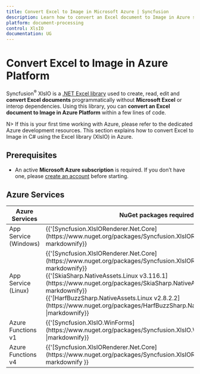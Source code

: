 ```yaml
---
title: Convert Excel to Image in Microsoft Azure | Syncfusion
description: Learn how to convert an Excel document to Image in Azure services using .NET Excel library (XlsIO) without Microsoft Excel or interop dependencies.
platform: document-processing
control: XlsIO
documentation: UG
---
```


# Convert Excel to Image in Azure Platform 

Syncfusion<sup>&reg;</sup> XlsIO is a [.NET Excel library](https://www.syncfusion.com/document-processing/excel-framework/net) used to create, read, edit and **convert Excel documents** programmatically without **Microsoft Excel** or interop dependencies. Using this library, you can **convert an Excel document to Image in Azure Platform** within a few lines of code.

N> If this is your first time working with Azure, please refer to the dedicated Azure development resources. This section explains how to convert Excel to Image in C# using the Excel library (XlsIO) in Azure. 

## Prerequisites 
* An active **Microsoft Azure subscription** is required. If you don’t have one, please [create an account](https://portal.azure.com/#home) before starting.

## Azure Services
<table>
<thead>
<tr>
<th>
Azure Services<br/></th><th>
NuGet packages required<br/></th></tr></thead>
<tr>
<td>
App Service (Windows)
<br/></td><td>
{{'[Syncfusion.XlsIORenderer.Net.Core](https://www.nuget.org/packages/Syncfusion.XlsIORenderer.Net.Core)' | markdownify}}</td></tr>
<tr>
<td>
App Service (Linux)
<br/></td><td>
{{'[Syncfusion.XlsIORenderer.Net.Core](https://www.nuget.org/packages/Syncfusion.XlsIORenderer.Net.Core)' | markdownify}}<br/>
{{'[SkiaSharp.NativeAssets.Linux v3.116.1](https://www.nuget.org/packages/SkiaSharp.NativeAssets.Linux/3.116.1)' | markdownify}}<br/>{{'[HarfBuzzSharp.NativeAssets.Linux v2.8.2.2](https://www.nuget.org/packages/HarfBuzzSharp.NativeAssets.Linux/2.8.2.2)' |markdownify}} <br/></td></tr>
<tr>
<td>
Azure Functions v1
<br/></td><td>
{{'[Syncfusion.XlsIO.WinForms](https://www.nuget.org/packages/Syncfusion.XlsIO.WinForms)' |markdownify}} <br/></td></tr>
<tr>
<td>
Azure Functions v4
<br/></td><td>
{{'[Syncfusion.XlsIORenderer.Net.Core](https://www.nuget.org/packages/Syncfusion.XlsIORenderer.Net.Core)' | markdownify }}<br/></td></tr>
</table>
